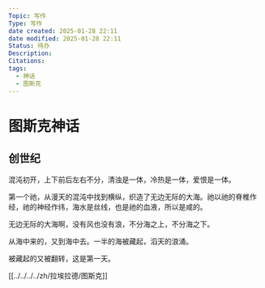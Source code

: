 ```yaml
---
Topic: 写作
Type: 写作
date created: 2025-01-28 22:11
date modified: 2025-01-28 22:11
Status: 待办
Description: 
Citations: 
tags:
  - 神话
  - 图斯克
---
```

# 图斯克神话

## 创世纪

混沌初开，上下前后左右不分，清浊是一体，冷热是一体，爱恨是一体。

第一个祂，从漫天的混沌中找到横纵，织造了无边无际的大海。祂以祂的脊椎作经，祂的神经作纬，海水是丝线，也是祂的血液，所以是咸的。

无边无际的大海啊，没有风也没有浪，不分海之上，不分海之下。

从海中来的，又到海中去。一半的海被藏起，滔天的浪涌。

被藏起的又被翻转，这是第一天。

[[../../../../zh/拉埃拉德/图斯克]]